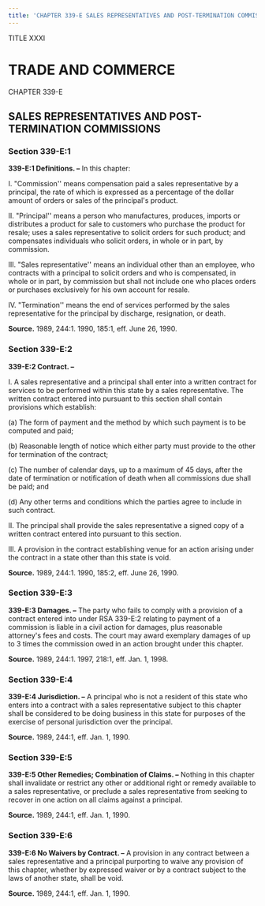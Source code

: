 ```yaml
---
title: 'CHAPTER 339-E SALES REPRESENTATIVES AND POST-TERMINATION COMMISSIONS'
---
```


TITLE XXXI
                                             
TRADE AND COMMERCE
==================

CHAPTER 339-E
                                             
SALES REPRESENTATIVES AND POST-TERMINATION COMMISSIONS
------------------------------------------------------

### Section 339-E:1

 **339-E:1 Definitions. –** In this chapter:
                                             
 I. "Commission'' means compensation paid a sales representative by a
principal, the rate of which is expressed as a percentage of the dollar
amount of orders or sales of the principal's product.
                                             
 II. "Principal'' means a person who manufactures, produces, imports
or distributes a product for sale to customers who purchase the product
for resale; uses a sales representative to solicit orders for such
product; and compensates individuals who solicit orders, in whole or in
part, by commission.
                                             
 III. "Sales representative'' means an individual other than an
employee, who contracts with a principal to solicit orders and who is
compensated, in whole or in part, by commission but shall not include
one who places orders or purchases exclusively for his own account for
resale.
                                             
 IV. "Termination'' means the end of services performed by the sales
representative for the principal by discharge, resignation, or death.

**Source.** 1989, 244:1. 1990, 185:1, eff. June 26, 1990.

### Section 339-E:2

 **339-E:2 Contract. –**
                                             
 I. A sales representative and a principal shall enter into a written
contract for services to be performed within this state by a sales
representative. The written contract entered into pursuant to this
section shall contain provisions which establish:
                                             
 (a) The form of payment and the method by which such payment is
to be computed and paid;
                                             
 (b) Reasonable length of notice which either party must provide
to the other for termination of the contract;
                                             
 (c) The number of calendar days, up to a maximum of 45 days,
after the date of termination or notification of death when all
commissions due shall be paid; and
                                             
 (d) Any other terms and conditions which the parties agree to
include in such contract.
                                             
 II. The principal shall provide the sales representative a signed
copy of a written contract entered into pursuant to this section.
                                             
 III. A provision in the contract establishing venue for an action
arising under the contract in a state other than this state is void.

**Source.** 1989, 244:1. 1990, 185:2, eff. June 26, 1990.

### Section 339-E:3

 **339-E:3 Damages. –** The party who fails to comply with a
provision of a contract entered into under RSA 339-E:2 relating to
payment of a commission is liable in a civil action for damages, plus
reasonable attorney's fees and costs. The court may award exemplary
damages of up to 3 times the commission owed in an action brought under
this chapter.

**Source.** 1989, 244:1. 1997, 218:1, eff. Jan. 1, 1998.

### Section 339-E:4

 **339-E:4 Jurisdiction. –** A principal who is not a resident of
this state who enters into a contract with a sales representative
subject to this chapter shall be considered to be doing business in this
state for purposes of the exercise of personal jurisdiction over the
principal.

**Source.** 1989, 244:1, eff. Jan. 1, 1990.

### Section 339-E:5

 **339-E:5 Other Remedies; Combination of Claims. –** Nothing in this
chapter shall invalidate or restrict any other or additional right or
remedy available to a sales representative, or preclude a sales
representative from seeking to recover in one action on all claims
against a principal.

**Source.** 1989, 244:1, eff. Jan. 1, 1990.

### Section 339-E:6

 **339-E:6 No Waivers by Contract. –** A provision in any contract
between a sales representative and a principal purporting to waive any
provision of this chapter, whether by expressed waiver or by a contract
subject to the laws of another state, shall be void.

**Source.** 1989, 244:1, eff. Jan. 1, 1990.
